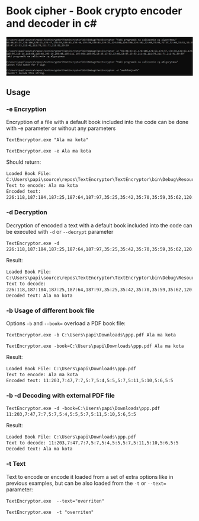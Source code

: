 # Book cipher - Book crypto encoder and decoder in c#

![Checkers](/docs/example.jpg)

## Usage

### -e Encryption 

Encryption of a file with a default book included into the code can be done with -e parameter or without any parameters

```
TextEncryptor.exe "Ala ma kota"
```

```
TextEncryptor.exe -e Ala ma kota
```

Should return: 
```
Loaded Book File: C:\Users\papi\source\repos\TextEncryptor\TextEncryptor\bin\Debug\Resources\Books\book.pdf
Text to encode: Ala ma kota
Encoded text: 226:118,187:184,187:25,187:64,187:97,35:25,35:42,35:70,35:59,35:62,120:25
```

### -d Decryption

Decryption of encoded a text with a default book included into the code can be executed with `-d` or `--decrypt` parameter

```
TextEncryptor.exe -d 226:118,187:184,187:25,187:64,187:97,35:25,35:42,35:70,35:59,35:62,120:25
```

Result: 

```
Loaded Book File: C:\Users\papi\source\repos\TextEncryptor\TextEncryptor\bin\Debug\Resources\Books\book.pdf
Text to decode: 226:118,187:184,187:25,187:64,187:97,35:25,35:42,35:70,35:59,35:62,120:25
Decoded text: Ala ma kota
```

### -b Usage of different book file

Options `-b` and `--book=` overload a PDF book file:

```
TextEncryptor.exe -b C:\Users\papi\Downloads\ppp.pdf Ala ma kota
```

```
TextEncryptor.exe -book=C:\Users\papi\Downloads\ppp.pdf Ala ma kota
```

Result: 

```
Loaded Book File: C:\Users\papi\Downloads\ppp.pdf
Text to encode: Ala ma kota
Encoded text: 11:203,7:47,7:7,5:7,5:4,5:5,5:7,5:11,5:10,5:6,5:5
```

### -b -d Decoding with external PDF file

```
TextEncryptor.exe -d -book=C:\Users\papi\Downloads\ppp.pdf 11:203,7:47,7:7,5:7,5:4,5:5,5:7,5:11,5:10,5:6,5:5
```

Result: 

```
Loaded Book File: C:\Users\papi\Downloads\ppp.pdf
Text to decode: 11:203,7:47,7:7,5:7,5:4,5:5,5:7,5:11,5:10,5:6,5:5
Decoded text: Ala ma kota
```

### -t Text

Text to encode or encode it loaded from a set of extra options like in previous examples, but can be also loaded from the `-t` or `--text=` parameter: 

```
TextEncryptor.exe  --text="overriten"
```

```
TextEncryptor.exe  -t "overriten"
```